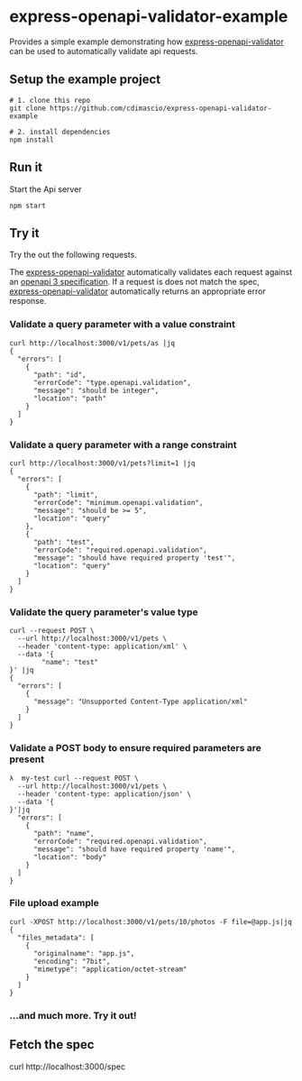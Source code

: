 # express-openapi-validator-example

Provides a simple example demonstrating how [express-openapi-validator](https://github.com/cdimascio/express-openapi-validator) can be used to automatically validate api requests.

## Setup the example project

```shell
# 1. clone this repo
git clone https://github.com/cdimascio/express-openapi-validator-example

# 2. install dependencies
npm install
```

## Run it

Start the Api server

```shell
npm start
```

## Try it

Try the out the following requests.

The [express-openapi-validator](https://github.com/cdimascio/express-openapi-validator) automatically validates each request against an [openapi 3 specification](openapi.yaml). If a request is does not match the spec, [express-openapi-validator](https://github.com/cdimascio/express-openapi-validator) automatically returns an appropriate error response.

### Validate a query parameter with a value constraint

```shell
curl http://localhost:3000/v1/pets/as |jq
{
  "errors": [
    {
      "path": "id",
      "errorCode": "type.openapi.validation",
      "message": "should be integer",
      "location": "path"
    }
  ]
}
```

### Validate a query parameter with a range constraint

```shell
curl http://localhost:3000/v1/pets?limit=1 |jq
{
  "errors": [
    {
      "path": "limit",
      "errorCode": "minimum.openapi.validation",
      "message": "should be >= 5",
      "location": "query"
    },
    {
      "path": "test",
      "errorCode": "required.openapi.validation",
      "message": "should have required property 'test'",
      "location": "query"
    }
  ]
}
```

### Validate the query parameter's value type

```shell
curl --request POST \
  --url http://localhost:3000/v1/pets \
  --header 'content-type: application/xml' \
  --data '{
        "name": "test"
}' |jq
{
  "errors": [
    {
      "message": "Unsupported Content-Type application/xml"
    }
  ]
}
```

### Validate a POST body to ensure required parameters are present

```shell
λ  my-test curl --request POST \
  --url http://localhost:3000/v1/pets \
  --header 'content-type: application/json' \
  --data '{
}'|jq
  "errors": [
    {
      "path": "name",
      "errorCode": "required.openapi.validation",
      "message": "should have required property 'name'",
      "location": "body"
    }
  ]
}
```

### File upload example

```shell
curl -XPOST http://localhost:3000/v1/pets/10/photos -F file=@app.js|jq
{
  "files_metadata": [
    {
      "originalname": "app.js",
      "encoding": "7bit",
      "mimetype": "application/octet-stream"
    }
  ]
}
```

### ...and much more. Try it out!

## Fetch the spec

curl http://localhost:3000/spec
